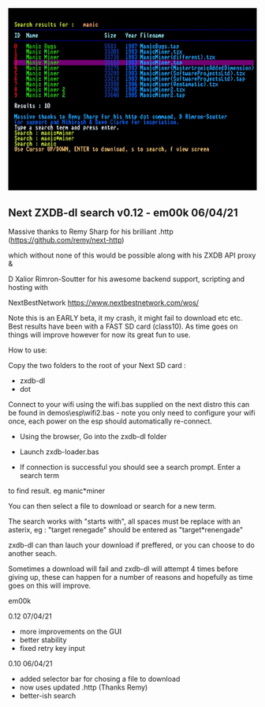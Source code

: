 <img src="https://raw.githubusercontent.com/em00k/src-gifs/main/ZXDBNext.png">

Next ZXDB-dl search v0.12 - em00k 06/04/21
------------------------------------------

Massive thanks to Remy Sharp for his brilliant .http (https://github.com/remy/next-http) 


which without none of this would be possible along with his ZXDB API proxy & 


D Xalior Rimron-Soutter for his awesome backend support, scripting and hosting with 


NextBestNetwork https://www.nextbestnetwork.com/wos/

Note this is an EARLY beta, it my crash, it might fail to download etc etc. Best 
results have been with a FAST SD card (class10). As time goes on things will 
improve however for now its great fun to use. 

How to use:

Copy the two folders to the root of your Next SD card : 

 - zxdb-dl 
 - dot 

Connect to your wifi using the wifi.bas supplied on the next distro this can 
be found in demos\esp\wifi2.bas - note you only need to configure your wifi
once, each power on the esp should automatically re-connect. 

- Using the browser, Go into the zxdb-dl folder 

- Launch zxdb-loader.bas

- If connection is successful you should see a search prompt. Enter a search term 

to find result. eg manic*miner 

You can then select a file to download or search for a new term. 

The search works with "starts with", all spaces must be replace with an
asterix, eg : "target renegade" should be entered as "target\*renengade"

zxdb-dl can than lauch your download if preffered, or you can choose to do another
seach. 

Sometimes a download will fail and zxdb-dl will attempt 4 times before giving up,
these can happen for a number of reasons and hopefully as time goes on this will
improve. 

em00k

0.12    07/04/21

- more improvements on the GUI
- better stability 
- fixed retry key input


0.10	06/04/21

- added selector bar for chosing a file to download
- now uses updated .http (Thanks Remy)
- better-ish search
